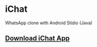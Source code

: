 # iChat
WhatsApp clone with Android Stidio (Java)
## [Download iChat App](https://docs.google.com/uc?export=download&id=1jmjea1homOwlSRIqPg2yk0GBopY_DVKy)
